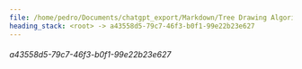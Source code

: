 ```yaml
---
file: /home/pedro/Documents/chatgpt_export/Markdown/Tree Drawing Algorithm Search.md
heading_stack: <root> -> a43558d5-79c7-46f3-b0f1-99e22b23e627
---
```

###### a43558d5-79c7-46f3-b0f1-99e22b23e627
